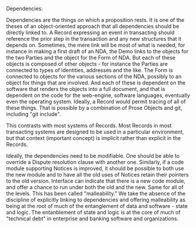Dependencies:

Dependencies are the things on which a proposition rests.  It is one of the theses of an object-oriented approach that all dependencies should be directly linked to. A Record expressing an event in transacting should reference the prior step in the transaction and any new structures that it depends on.  Sometimes, the mere link will be most of what is needed, for instance in making a first draft of an NDA, the Demo links to the objects for the two Parties and the object for the Form of NDA.  But each of these objects is composed of other objects - for instance the Parties are connected to types of identities, addresses and the like.  The Form is connected to objects for the various sections of the NDA, possibly to an object for things that are involved.  And each of these is dependent on the software that renders the objects into a full document, and that is dependent on the code for the web-engine, software languages, eventually even the operating system.  Ideally, a Record would permit tracing of all of these things. That is possible by a combination of Prose Objects and git, including "git include".

This contrasts with most systems of Records.  Most Records in most transacting systems are designed to be used in a particular environment, but that context (important concept) is implicit rather than explicit in the Records.

Ideally, the dependencies need to be modifiable.  One should be able to override a Dispute resolution clause with another one.  Similarly, if a code module supporting Notices is improved, it should be possible to both use the new module and to have all the old uses of Notices retain their pointers to the old version.  Interface can indicate that there is a new code module, and offer a chance to run under both the old and the new.  Same for all of the levels.  This has been called "malleability."  We take the absence of the discipline of explicitly linking to dependencies and offering malleability as being at the root of much of the entanglement of data and software - state and logic.  The entanblement of state and logic is at the core of much of "technical debt" in enterprise and banking software and organizations.  



